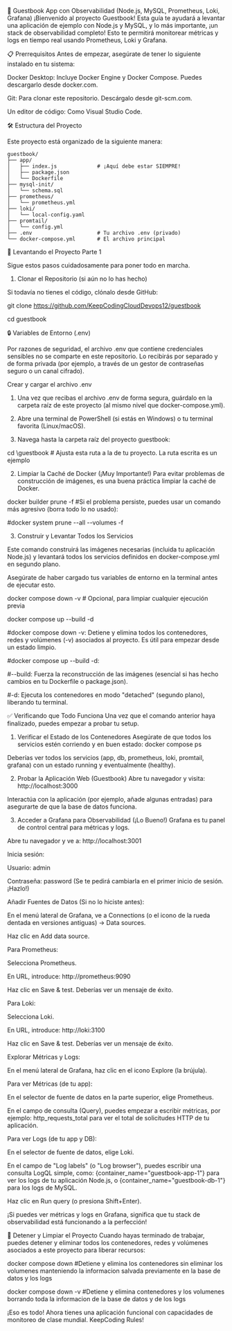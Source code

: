 🚀 Guestbook App con Observabilidad (Node.js, MySQL, Prometheus, Loki, Grafana)
¡Bienvenido al proyecto Guestbook! Esta guía te ayudará a levantar una aplicación de ejemplo con Node.js y MySQL, y lo más importante, ¡un stack de observabilidad completo! Esto te permitirá monitorear métricas y logs en tiempo real usando Prometheus, Loki y Grafana.

📋 Prerrequisitos
Antes de empezar, asegúrate de tener lo siguiente instalado en tu sistema:

Docker Desktop: Incluye Docker Engine y Docker Compose. Puedes descargarlo desde docker.com.

Git: Para clonar este repositorio. Descárgalo desde git-scm.com.

Un editor de código: Como Visual Studio Code.

🛠️ Estructura del Proyecto

Este proyecto está organizado de la siguiente manera:

```
guestbook/
├── app/
│   ├── index.js             # ¡Aquí debe estar SIEMPRE!
│   ├── package.json
│   └── Dockerfile
├── mysql-init/
│   └── schema.sql
├── prometheus/
│   └── prometheus.yml
├── loki/
│   └── local-config.yaml
├── promtail/
│   └── config.yml
├── .env                     # Tu archivo .env (privado)
└── docker-compose.yml       # El archivo principal
```

🚀 Levantando el Proyecto Parte 1

Sigue estos pasos cuidadosamente para poner todo en marcha.

1. Clonar el Repositorio (si aún no lo has hecho)

Si todavía no tienes el código, clónalo desde GitHub:

  git clone https://github.com/KeepCodingCloudDevops12/guestbook
  
  cd guestbook

🔒 Variables de Entorno (.env)

Por razones de seguridad, el archivo .env que contiene credenciales sensibles no se comparte en este repositorio. Lo recibirás por separado y de forma privada (por ejemplo, a través de un gestor de contraseñas seguro o un canal cifrado).

Crear y cargar el archivo .env

1. Una vez que recibas el archivo .env de forma segura, guárdalo en la carpeta raíz de este proyecto (al mismo nivel que docker-compose.yml).

2. Abre una terminal de PowerShell (si estás en Windows) o tu terminal favorita (Linux/macOS).

3. Navega hasta la carpeta raíz del proyecto guestbook:

  cd \guestbook # Ajusta esta ruta a la de tu proyecto. La ruta escrita es un ejemplo


2. Limpiar la Caché de Docker (¡Muy Importante!)
Para evitar problemas de construcción de imágenes, es una buena práctica limpiar la caché de Docker.

docker builder prune -f
#Si el problema persiste, puedes usar un comando más agresivo (borra todo lo no usado):

#docker system prune --all --volumes -f

3.  Construir y Levantar Todos los Servicios

Este comando construirá las imágenes necesarias (incluida tu aplicación Node.js) y levantará todos los servicios definidos en docker-compose.yml en segundo plano.

Asegúrate de haber cargado tus variables de entorno en la terminal antes de ejecutar esto.

  docker compose down -v # Opcional, para limpiar cualquier ejecución previa
  
  docker compose up --build -d

  #docker compose down -v: Detiene y elimina todos los contenedores, redes y volúmenes (-v) asociados al proyecto. Es útil para empezar desde un estado limpio.

  #docker compose up --build -d:

  #--build: Fuerza la reconstrucción de las imágenes (esencial si has hecho cambios en tu Dockerfile o package.json).

  #-d: Ejecuta los contenedores en modo "detached" (segundo plano), liberando tu terminal.

✅ Verificando que Todo Funciona
Una vez que el comando anterior haya finalizado, puedes empezar a probar tu setup.

1. Verificar el Estado de los Contenedores
Asegúrate de que todos los servicios estén corriendo y en buen estado:
  docker compose ps

Deberías ver todos los servicios (app, db, prometheus, loki, promtail, grafana) con un estado running y eventualmente (healthy).

2. Probar la Aplicación Web (Guestbook)
  Abre tu navegador y visita: http://localhost:3000

Interactúa con la aplicación (por ejemplo, añade algunas entradas) para asegurarte de que la base de datos funciona.

3. Acceder a Grafana para Observabilidad (¡Lo Bueno!)
Grafana es tu panel de control central para métricas y logs.

  Abre tu navegador y ve a: http://localhost:3001

  Inicia sesión:

  Usuario: admin

  Contraseña: password (Se te pedirá cambiarla en el primer inicio de sesión. ¡Hazlo!)

Añadir Fuentes de Datos (Si no lo hiciste antes):

  En el menú lateral de Grafana, ve a Connections (o el icono de la rueda dentada en versiones antiguas) -> Data sources.

   Haz clic en Add data source.

  Para Prometheus:

   Selecciona Prometheus.

   En URL, introduce: http://prometheus:9090

   Haz clic en Save & test. Deberías ver un mensaje de éxito.

  Para Loki:

   Selecciona Loki.

   En URL, introduce: http://loki:3100

   Haz clic en Save & test. Deberías ver un mensaje de éxito.

  Explorar Métricas y Logs:

   En el menú lateral de Grafana, haz clic en el icono Explore (la brújula).

   Para ver Métricas (de tu app):

   En el selector de fuente de datos en la parte superior, elige Prometheus.

   En el campo de consulta (Query), puedes empezar a escribir métricas, por ejemplo: http_requests_total para ver el total de solicitudes HTTP de tu aplicación.

  Para ver Logs (de tu app y DB):

   En el selector de fuente de datos, elige Loki.

   En el campo de "Log labels" (o "Log browser"), puedes escribir una consulta LogQL simple, como: {container_name="guestbook-app-1"} para ver los logs de tu aplicación Node.js, o {container_name="guestbook-db-1"} para los logs de MySQL.

   Haz clic en Run query (o presiona Shift+Enter).

¡Si puedes ver métricas y logs en Grafana, significa que tu stack de observabilidad está funcionando a la perfección!

🛑 Detener y Limpiar el Proyecto
Cuando hayas terminado de trabajar, puedes detener y eliminar todos los contenedores, redes y volúmenes asociados a este proyecto para liberar recursos:

  docker compose down #Detiene y elimina los contenedores sin eliminar los volumenes manteniendo la informacion salvada previamente en la base de datos y los logs 
  
  docker compose down -v #Detiene y elimina contenedores y los volumenes borrando toda la informacion de la base de datos y de los logs

¡Eso es todo! Ahora tienes una aplicación funcional con capacidades de monitoreo de clase mundial. KeepCoding Rules!
